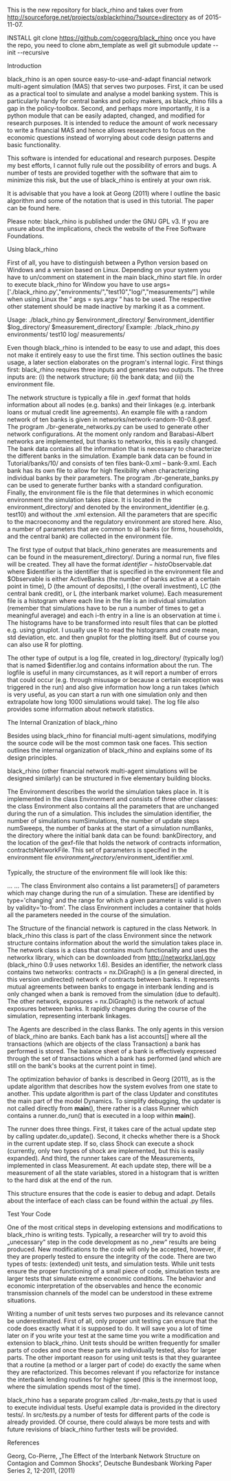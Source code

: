 This is the new repository for black_rhino and takes over from http://sourceforge.net/projects/oxblackrhino/?source=directory as of 2015-11-07.

INSTALL
git clone https://github.com/cogeorg/black_rhino
once you have the repo, you need to clone abm_template as well
git submodule update --init --recursive

Introduction

black_rhino is an open source easy-to-use-and-adapt financial network multi-agent simulation (MAS) that serves two purposes. First, it can be used as a practical tool to simulate and analyse a model banking system. This is particularly handy for central banks and policy makers, as black_rhino fills a gap in the policy-toolbox. Second, and perhaps more importantly, it is a python module that can be easily adapted, changed, and modified for research purposes. It is intended to reduce the amount of work necessary to write a financial MAS and hence allows researchers to focus on the economic questions instead of worrying about code design patterns and basic functionality.

This software is intended for educational and research purposes. Despite my best efforts, I cannot fully rule out the possibility of errors and bugs. A number of tests are provided together with the software that aim to minimize this risk, but the use of black_rhino is entirely at your own risk.

It is advisable that you have a look at Georg (2011) where I outline the basic algorithm and some of the notation that is used in this tutorial. The paper can be found here.

Please note: black_rhino is published under the GNU GPL v3. If you are unsure about the implications, check the website of the Free Software Foundations.


Using black_rhino

First of all, you have to distinguish between a Python version based on Windows and a version based on Linux. Depending on your system you have to un/comment on statement in the main black_rhino start file. In order to execute black_rhino for Window you have to use
args=['./black_rhino.py',"environments/","test10","log/","measurements/"]
while when using Linux the “ args = sys.argv “ has to be used. The respective other statement should be made inactive by marking it as a comment.

Usage:
./black_rhino.py $environment_directory/ $environment_identifier $log_directory/ $measurement_directory/
Example:
./black_rhino.py environments/ test10 log/ measurements/

Even though black_rhino is intended to be easy to use and adapt, this does not make it entirely easy to use the first time. This section outlines the basic usage, a later section elaborates on the program's internal logic. First things first: black_rhino requires three inputs and generates two outputs. The three inputs are: (i) the network structure; (ii) the bank data; and (iii) the environment file.

The network structure is typically a file in .gexf format that holds information about all nodes (e.g. banks) and their linkages (e.g. interbank loans or mutual credit line agreements). An example file with a random network of ten banks is given in networks/network-random-10-0.8.gexf. The program ./br-generate_networks.py can be used to generate other network configurations. At the moment only random and Barabasi-Albert networks are implemented, but thanks to networkx, this is easily changed. The bank data contains all the information that is necessary to characterize the different banks in the simulation. Example bank data can be found in Tutorial/banks/10/ and consists of ten files bank-0.xml – bank-9.xml. Each bank has its own file to allow for high flexibility when characterizing individual banks by their parameters. The program ./br-generate_banks.py can be used to generate further banks with a standard configuration. Finally, the environment file is the file that determines in which economic environment the simulation takes place. It is located in the environment_directory/ and denoted by the environment_identifier (e.g. test10) and without the .xml extension. All the parameters that are specific to the macroeconomy and the regulatory environment are stored here. Also, a number of parameters that are common to all banks (or firms, households, and the central bank) are collected in the environment file.

The first type of output that black_rhino generates are measurements and can be found in the measurement_directory/. During a normal run, five files will be created. They all have the format $identifier-histo$Observable.dat where $identifier is the identifier that is specified in the environment file and $Observable is either ActiveBanks (the number of banks active at a certain point in time), D (the amount of deposits), I (the overall investment), LC (the central bank credit), or L (the interbank market volume). Each measurement file is a histogram where each line in the file is an individual simulation (remember that simulations have to be run a number of times to get a meaningful average) and each i-th entry in a line is an observation at time i. The histograms have to be transformed into result files that can be plotted e.g. using gnuplot. I usually use R to read the histograms and create mean, std deviation, etc. and then gnuplot for the plotting itself. But of course you can also use R for plotting.

The other type of output is a log file, created in log_directory/ (typically log/) that is named $identifier.log and contains information about the run. The logfile is useful in many circumstances, as it will report a number of errors that could occur (e.g. through misusage or because a certain exception was triggered in the run) and also give information how long a run takes (which is very useful, as you can start a run with one simulation only and then extrapolate how long 1000 simulations would take). The log file also provides some information about network statistics.


The Internal Oranization of black_rhino

Besides using black_rhino for financial multi-agent simulations, modifying the source code will be the most common task one faces. This section outlines the internal organization of black_rhino and explains some of its design principles.

black_rhino (other financial network multi-agent simulations will be designed similarly) can be structured in five elementary building blocks.

The Environment describes the world the simulation takes place in. It is implemented in the class Environment and consists of three other classes: the class Environment also contains all the parameters that are unchanged during the run of a simulation. This includes the simulation identifier, the number of simulations numSimulations, the number of update steps numSweeps, the number of banks at the start of a simulation numBanks, the directory where the initial bank data can be found: bankDirectory, and the location of the gexf-file that holds the network of contracts information, contractsNetworkFile. This set of parameters is specified in the environment file $environment_directory/$environment_identifier.xml.

Typically, the structure of the environment file will look like this:
<environment title='test10'>
<!-- PARAMETERS THAT STAY CONSTANT DURING THE SIMULATION -->
<parameter type='numSweeps' value='100'></parameter>
<parameter type='numSimulations' value='1'></parameter>
<parameter type='numBanks' value='10'></parameter>
<parameter type='bankDirectory' value='banks/10/'></parameter>
<parameter type='graphType' value='gexf'></parameter>
<parameter type='contractsNetworkFile' value='networks/network-random-10-0.8'></parameter>
<!-- PARAMETERS THAT CHANGE DURING THE SIMULATION -->
<!-- parameters determining the payment flow of banks -->
<parameter type='changing' name='rb' value='0.02' validity='0-1000'></parameter>
<parameter type='changing' name='rd' value='0.04' validity='0-1000'></parameter>
…
…
</environment>
The class Environment also contains a list parameters[] of parameters which may change during the run of a simulation. These are identified by type='changing' and the range for which a given parameter is valid is given by validity='to-from'. The class Environment includes a container that holds all the parameters needed in the course of the simulation.

The Structure of the financial network is captured in the class Network. In black_rhino this class is part of the class Environment since the network structure contains information about the world the simulation takes place in. The network class is a class that contains much functionality and uses the networkx library, which can be downloaded from http://networkx.lanl.gov (black_rhino 0.9 uses networkx 1.6). Besides an identifier, the network class contains two networks: contracts = nx.DiGraph() is a (in general directed, in this version undirected) network of contracts between banks. It represents mutual agreements between banks to engage in interbank lending and is only changed when a bank is removed from the simulation (due to default). The other network, exposures = nx.DiGraph() is the network of actual exposures between banks. It rapidly changes during the course of the simulation, representing interbank linkages.

The Agents are described in the class Banks. The only agents in this version of black_rhino are banks. Each bank has a list accounts[] where all the transactions (which are objects of the class Transaction) a bank has performed is stored. The balance sheet of a bank is effectively expressed through the set of transactions which a bank has performed (and which are still on the bank's books at the current point in time).

The optimization behavior of banks is described in Georg (2011), as is the update algorithm that describes how the system evolves from one state to another. This update algorithm is part of the class Updater and constitutes the main part of the model Dynamics. To simplify debugging, the updater is not called directly from __main__(), there rather is a class Runner which contains a runner.do_run() that is executed in a loop within __main__().

The runner does three things. First, it takes care of the actual update step by calling updater.do_update(). Second, it checks whether there is a Shock in the current update step. If so, class Shock can execute a shock (currently, only two types of shock are implemented, but this is easily expanded). And third, the runner takes care of the Measurements, implemented in class Measurement. At each update step, there will be a measurement of all the state variables, stored in a histogram that is written to the hard disk at the end of the run.

This structure ensures that the code is easier to debug and adapt. Details about the interface of each class can be found within the actual .py files.


Test Your Code

One of the most critical steps in developing extensions and modifications to black_rhino is writing tests. Typically, a researcher will try to avoid this „unecessary“ step in the code development as no „new“ results are being produced. New modifications to the code will only be accepted, however, if they are properly tested to ensure the integrity of the code. There are two types of tests: (extended) unit tests, and simulation tests. While unit tests ensure the proper functioning of a small piece of code, simulation tests are larger tests that simulate extreme economic conditions. The behavior and economic interpretation of the observables and hence the economic transmission channels of the model can be understood in these extreme situations.

Writing a number of unit tests serves two purposes and its relevance cannot be underestimated. First of all, only proper unit testing can ensure that the code does exactly
what it is supposed to do. It will save you a lot of time later on if you write your test at the same time you write a modification and extension to black_rhino. Unit tests should be written frequently for smaller parts of codes and once these parts are individually tested, also for larger parts. The other important reason for using unit tests is that they guarantee that a routine (a method or a larger part of code) do exactly the same when they are refactorized. This becomes relevant if you refactorize for instance the interbank lending routines for higher speed (this is the innermost loop, where the simulation spends most of the time).

black_rhino has a separate program called ./br-make_tests.py that is used to execute individual tests. Useful example data is provided in the directory tests/. In src/tests.py a number of tests for different parts of the code is already provided. Of course, there could always be more tests and with future revisions of black_rhino further tests will be provided.


References

Georg, Co-Pierre, „The Effect of the Interbank Network Structure on Contagion and Common Shocks“, Deutsche Bundesbank Working Paper Series 2, 12-2011, (2011)
